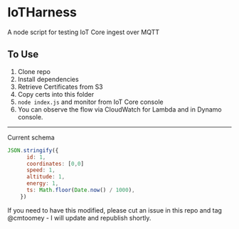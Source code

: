 # IoTHarness

A node script for testing IoT Core ingest over MQTT

## To Use

1. Clone repo
2. Install dependencies
3. Retrieve Certificates from S3
4. Copy certs into this folder
5. `node index.js` and monitor from IoT Core console
6. You can observe the flow via CloudWatch for Lambda and in Dynamo console.

---

Current schema

```javascript
JSON.stringify({
      id: 1,
      coordinates: [0,0]
      speed: 1,
      altitude: 1,
      energy: 1,
      ts: Math.floor(Date.now() / 1000),
    })
```

If you need to have this modified, please cut an issue in this repo and tag @cmtoomey - I will update and republish shortly.